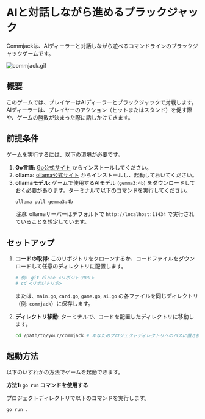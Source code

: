 # AIと対話しながら進めるブラックジャック

Commjackは、AIディーラーと対話しながら遊べるコマンドラインのブラックジャックゲームです。

![commjack.gif](./commjack.gif)

## 概要

このゲームでは、プレイヤーはAIディーラーとブラックジャックで対戦します。AIディーラーは、プレイヤーのアクション（ヒットまたはスタンド）を促す際や、ゲームの勝敗が決まった際に話しかけてきます。

## 前提条件

ゲームを実行するには、以下の環境が必要です。

1.  **Go言語:** [Go公式サイト](https://go.dev/doc/install) からインストールしてください。
2.  **ollama:** [ollama公式サイト](https://ollama.com/) からインストールし、起動しておいてください。
3.  **ollamaモデル:** ゲームで使用するAIモデル (`gemma3:4b`) をダウンロードしておく必要があります。ターミナルで以下のコマンドを実行してください。
    ```bash
    ollama pull gemma3:4b
    ```
    *注意:* ollamaサーバーはデフォルトで `http://localhost:11434` で実行されていることを想定しています。

## セットアップ

1.  **コードの取得:** このリポジトリをクローンするか、コードファイルをダウンロードして任意のディレクトリに配置します。
    ```bash
    # 例: git clone <リポジトリURL>
    # cd <リポジトリ名>
    ```
    または、`main.go`, `card.go`, `game.go`, `ai.go` の各ファイルを同じディレクトリ（例: `commjack`）に保存します。

2.  **ディレクトリ移動:** ターミナルで、コードを配置したディレクトリに移動します。
    ```bash
    cd /path/to/your/commjack # あなたのプロジェクトディレクトリへのパスに置き換えてください
    ```

## 起動方法

以下のいずれかの方法でゲームを起動できます。

**方法1: `go run` コマンドを使用する**

プロジェクトディレクトリで以下のコマンドを実行します。

```bash
go run .
```
